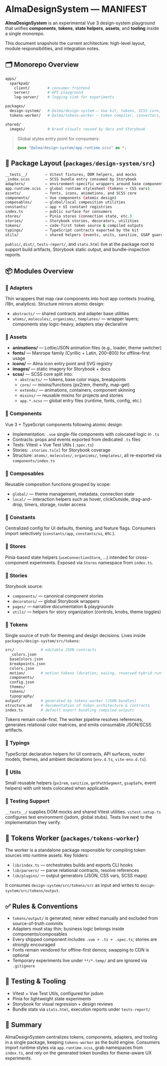 # AlmaDesignSystem — MANIFEST

**AlmaDesignSystem** is an experimental Vue 3 design-system playground that unifies **components**, **tokens**, **state helpers**, **assets**, and **tooling** inside a single monorepo.

This document snapshots the current architecture: high-level layout, module responsibilities, and integration notes.

## 🗂 Monorepo Overview

```bash
apps/
  sparkpad/
    client/        # consumer frontend
    server/        # API playground
    log-server/    # logging sink for experiments

packages/
  design-system/   # @alma/design-system — Vue kit, tokens, SCSS core, Storybook infra
  tokens-worker/   # @alma/tokens-worker — token compiler, converters, build helpers

shared/
  images/          # brand visuals reused by docs and Storybook
```

> Global styles entry point for consumers:
>
> ```scss
> @use "@alma/design-system/app.runtime.scss" as *;
> ```

## 📂 Package Layout (`packages/design-system/src`)

```bash
__tests__/        — Vitest fixtures, DOM helpers, and mocks
_index.scss       — SCSS bundle entry consumed by Storybook
adapters/         — environment-specific wrappers around base components
app.runtime.scss  — global runtime stylesheet (tokens → CSS vars)
assets/           — fonts, icons, animations, and SCSS core
components/       — Vue components (atomic design)
composables/      — global/local composition utilities
constants/        — app + UI constant registries
index.ts          — public surface for consumers
stores/           — Pinia stores (connection state, etc.)
stories/          — Storybook stories, decorators, utilities
tokens/           — code-first token source & compiled outputs
typings/          — TypeScript contracts exported by the kit
utils/            — shared helpers (events, units, sanitize, GSAP guards)
```

`public/`, `dist/`, `tests-report/`, and `stats.html` live at the package root to support build artifacts, Storybook static output, and bundle-inspection reports.

## 📦 Modules Overview

### 🔹 Adapters

Thin wrappers that map raw components into host app contexts (routing, i18n, analytics). Structure mirrors atomic design:

- `abstracts/` — shared contracts and adapter base utilities  
- `atoms/`, `molecules/`, `organisms/`, `templates/` — wrapper layers; components stay logic-heavy, adapters stay declarative

### 🔹 Assets

- **animations/** — Lottie/JSON animation files (e.g., loader, theme switcher)
- **fonts/** — Manrope family (Cyrillic + Latin, 200–800) for offline-first usage
- **icons/** — Alma icon entry point and SVG registry
- **images/** — static imagery for Storybook + docs
- **scss/** — SCSS core split into:
  - `abstracts/` — tokens, base color maps, breakpoints
  - `core/` — mixins/functions (px2rem, themify, map-get)
  - `extends/` — animations, containers, component skinning
  - `mixins/` — reusable mixins for projects and stories
  - `app.*.scss` — global entry files (runtime, fonts, config, etc.)

### 🔹 Components

Vue 3 + TypeScript components following atomic design:

- Implementation: `.vue` single-file components with colocated logic in `.ts`
- Contracts: props and events exported from dedicated `.ts` files
- Tests: Vitest + Vue Test Utils (`.spec.ts`)
- Stories: `.stories.ts[x]` for Storybook coverage
- Structure: `atoms/`, `molecules/`, `organisms/`, `templates/`, all re-exported via `components/index.ts`

### 🔹 Composables

Reusable composition functions grouped by scope:

- `global/` — theme management, metadata, connection state
- `local/` — interaction helpers such as hover, clickOutside, drag-and-drop, timers, storage, router access

### 🔹 Constants

Centralized config for UI defaults, theming, and feature flags. Consumers import selectively (`constants/app`, `constants/ui`, etc.).

### 🔹 Stores

Pinia-based state helpers (`useConnectionStore`, …) intended for cross-component experiments. Exposed via `Stores` namespace from `index.ts`.

### 🔹 Stories

Storybook source:

- `components/` — canonical component stories
- `decorators/` — global Storybook wrappers
- `pages/` — narrative documentation & playgrounds
- `utils/` — helpers for story organization (controls, knobs, theme toggles)

### 🔹 Tokens

Single source of truth for theming and design decisions. Lives inside `packages/design-system/src/tokens`:

```bash
src/            # editable JSON contracts
  _colors.json
  baseColors.json
  breakpoints.json
  colors.json
  motion/       # motion tokens (duration, easing, reserved hybrid runtime controls)
  components/
  config.json
  themes/
  tokens/
  typography/
output/         # generated by tokens-worker (JSON bundles)
structure.md    # documentation of token architecture & contracts
index.ts        # default export bundling compiled outputs
```

Tokens remain code-first. The worker pipeline resolves references, generates relational color matrices, and emits consumable JSON/SCSS artifacts.

### 🔹 Typings

TypeScript declaration helpers for UI contracts, API surfaces, router models, themes, and ambient declarations (`env.d.ts`, `vite-env.d.ts`).

### 🔹 Utils

Small reusable helpers (`px2rem`, `sanitize`, `getPathSegment`, `gsapSafe`, event helpers) with unit tests colocated when applicable.

### 🔹 Testing Support

`__tests__/` supplies DOM mocks and shared Vitest utilities. `vitest.setup.ts` configures test environment (jsdom, global stubs). Tests live next to the implementation they verify.

## 🧰 Tokens Worker (`packages/tokens-worker`)

The worker is a standalone package responsible for compiling token sources into runtime assets. Key folders:

- `lib/index.ts` — orchestrates builds and exports CLI hooks
- `lib/parsers/` — parse relational contracts, resolve references
- `lib/plugins/` — output generators (JSON, CSS vars, SCSS maps)

It consumes `design-system/src/tokens/src` as input and writes to `design-system/src/tokens/output`.

## ✅ Rules & Conventions

- `tokens/output/` is generated; never edited manually and excluded from source-of-truth commits
- Adapters must stay thin; business logic belongs inside components/composables
- Every shipped component includes `.vue + .ts + .spec.ts`; stories are strongly encouraged
- Fonts remain vendored for offline-first demos; swapping to CDN is optional
- Temporary experiments live under `**/*.temp/` and are ignored via `.gitignore`

## 🧪 Testing & Tooling

- Vitest + Vue Test Utils, configured for jsdom
- Pinia for lightweight state experiments
- Storybook for visual regression + design reviews
- Bundle stats via `stats.html`, execution reports under `tests-report/`

## 📖 Summary

AlmaDesignSystem centralizes tokens, components, adapters, and tooling in a single package, keeping `tokens-worker` as the build engine. Consumers import runtime styles via `app.runtime.scss`, grab namespaces from `index.ts`, and rely on the generated token bundles for theme-aware UX experiments.
